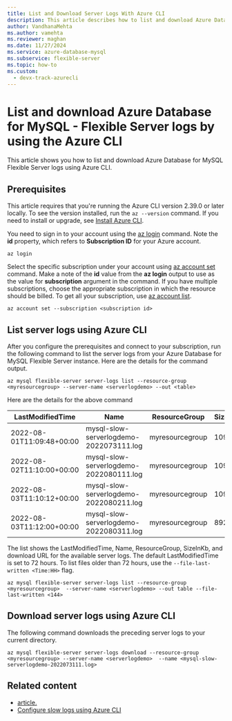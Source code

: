 ```yaml
---
title: List and Download Server Logs With Azure CLI
description: This article describes how to list and download Azure Database for MySQL - Flexible Server logs by using the Azure CLI.
author: VandhanaMehta  
ms.author: vamehta  
ms.reviewer: maghan
ms.date: 11/27/2024
ms.service: azure-database-mysql
ms.subservice: flexible-server
ms.topic: how-to
ms.custom:
  - devx-track-azurecli
---
```

# List and download Azure Database for MySQL - Flexible Server logs by using the Azure CLI

This article shows you how to list and download Azure Database for MySQL Flexible Server logs using Azure CLI.

## Prerequisites

This article requires that you're running the Azure CLI version 2.39.0 or later locally. To see the version installed, run the `az --version` command. If you need to install or upgrade, see [Install Azure CLI](/cli/azure/install-azure-cli).

You need to sign in to your account using the [az login](/cli/azure/reference-index#az-login) command. Note the **id** property, which refers to **Subscription ID** for your Azure account.

```azurecli-interactive
az login
```

Select the specific subscription under your account using [az account set](/cli/azure/account) command. Make a note of the **id** value from the **az login** output to use as the value for **subscription** argument in the command. If you have multiple subscriptions, choose the appropriate subscription in which the resource should be billed. To get all your subscription, use [az account list](/cli/azure/account#az-account-list).

```azurecli
az account set --subscription <subscription id>
```

## List server logs using Azure CLI

After you configure the prerequisites and connect to your subscription, run the following command to list the server logs from your Azure Database for MySQL Flexible Server instance.
Here are the details for the command output.

```azurecli
az mysql flexible-server server-logs list --resource-group <myresourcegroup> --server-name <serverlogdemo> --out <table>
```

Here are the details for the above command

| LastModifiedTime | Name | ResourceGroup | SizeInKb | TypePropertiesType | Url |
| --- | --- | --- | --- | --- | --- |
| 2022-08-01T11:09:48+00:00 | mysql-slow-serverlogdemo-2022073111.log | myresourcegroup | 10947 | `slowlog` | `https://00000000000.file.core.windows.net/0000000serverlog/`slowlog`s/mysql-slow-serverlogdemo-2022073111.log?` |
| 2022-08-02T11:10:00+00:00 | mysql-slow-serverlogdemo-2022080111.log | myresourcegroup | 10927 | `slowlog` | `https://00000000000.file.core.windows.net/0000000serverlog/`slowlog`s/mysql-slow-serverlogdemo-2022080111.log?` |
| 2022-08-03T11:10:12+00:00 | mysql-slow-serverlogdemo-2022080211.log | myresourcegroup | 10936 | `slowlog` | `https://00000000000.file.core.windows.net/0000000serverlog/`slowlog`s/mysql-slow-serverlogdemo-2022080211.log?` |
| 2022-08-03T11:12:00+00:00 | mysql-slow-serverlogdemo-2022080311.log | myresourcegroup | 8920 | `slowlog` | `https://00000000000.file.core.windows.net/0000000serverlog/`slowlog`s/mysql-slow-serverlogdemo-2022080311.log?` |

The list shows the LastModifiedTime, Name, ResourceGroup, SizeInKb, and download URL for the available server logs.
The default LastModifiedTime is set to 72 hours. To list files older than 72 hours, use the `--file-last-written <Time:HH>` flag.

```azurecli
az mysql flexible-server server-logs list --resource-group <myresourcegroup>  --server-name <serverlogdemo> --out table --file-last-written <144>
```

## Download server logs using Azure CLI

The following command downloads the preceding server logs to your current directory.

```azurecli
az mysql flexible-server server-logs download --resource-group <myresourcegroup> --server-name <serverlogdemo>  --name <mysql-slow-serverlogdemo-2022073111.log>
```

## Related content

- [article.](how-to-server-logs-portal.md)
- [Configure slow logs using Azure CLI](./tutorial-query-performance-insights.md#configure-slow-query-logs-by-using-the-azure-cli)
